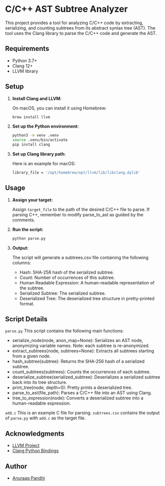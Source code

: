 # C/C++ AST Subtree Analyzer

This project provides a tool for analyzing C/C++ code by extracting, serializing, and counting subtrees from its abstract syntax tree (AST). The tool uses the Clang library to parse the C/C++ code and generate the AST.

## Requirements

- Python 3.7+
- Clang 12+
- LLVM library

## Setup

1. **Install Clang and LLVM**:

   On macOS, you can install it using Homebrew:
   ```sh
   brew install llvm
   ```
   
2. **Set up the Python environment**:

    ```sh
    python3 -m venv .venv
    source .venv/bin/activate
    pip install clang
    ```
    
3. **Set up Clang library path**:

    Here is an example for macOS:
    ```sh
    library_file = '/opt/homebrew/opt/llvm/lib/libclang.dylib'
    ```
    
## Usage

1. **Assign your target:**

    Assign `target_file` to the path of the desired C/C++ file to parse.
    If parsing C++, remember to modify parse_to_ast as guided by the comments.

2. **Run the script:**    

    ```sh
    python parse.py
    ```
    
3. **Output:**

    The script will generate a subtrees.csv file containing the following columns:

    - Hash: SHA-256 hash of the serialized subtree.
    - Count: Number of occurrences of this subtree.
    - Human Readable Expression: A human-readable representation of the subtree.
    - Serialized Subtree: The serialized subtree.
    - Deserialized Tree: The deserialized tree structure in pretty-printed format.

## Script Details

   `parse.py`
   This script contains the following main functions:
   - serialize_node(node, anon_map=None): Serializes an AST node, anonymizing variable names. Note: each subtree is re-anonymized.
   - extract_subtrees(node, subtrees=None): Extracts all subtrees starting from a given node.
   - hash_subtree(subtree): Returns the SHA-256 hash of a serialized subtree.
   - count_subtrees(subtrees): Counts the occurrences of each subtree.
   - deserialize_subtree(serialized_subtree): Deserializes a serialized subtree back into its tree structure.
   - print_tree(node, depth=0): Pretty prints a deserialized tree.
   - parse_to_ast(file_path): Parses a C/C++ file into an AST using Clang.
   - tree_to_expression(node): Converts a deserialized subtree into a human-readable expression.

   `add.c`
   This is an example C file for parsing. `subtrees.csv` contains the output of `parse.py` with `add.c` as the target file.
    
## Acknowledgments
   - [LLVM Project](llvm.org)
   - [Clang Python Bindings](https://pypi.org/project/clang/)

## Author
- [Anuraag Pandhi](https://github.com/Anumon6395)
